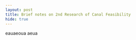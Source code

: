 ```yaml
---
layout: post
title: Brief notes on 2nd Research of Canal Feasibility
hide: true
---
```


eauaeoua
aeua
